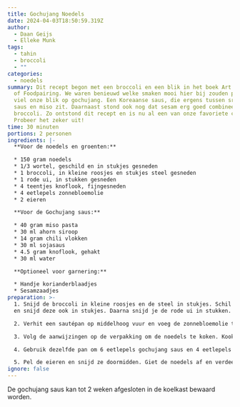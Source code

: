 ```yaml
---
title: Gochujang Noedels
date: 2024-04-03T18:50:59.319Z
author:
  - Daan Geijs
  - Elleke Munk
tags:
  - tahin
  - broccoli
  - ""
categories:
  - noedels
summary: Dit recept begon met een broccoli en een blik in het boek Art & Science
  of Foodpairing. We waren benieuwd welke smaken mooi hier bij zouden passen. Zo
  viel onze blik op gochujang. Een Koreaanse saus, die ergens tussen sriracha
  saus en miso zit. Daarnaast stond ook nog dat sesam erg goed combineert met
  broccoli. Zo ontstond dit recept en is nu al een van onze favoriete creaties.
  Probeer het zeker uit!
time: 30 minuten
portions: 2 personen
ingredients: |-
  **Voor de noedels en groenten:**

  * 150 gram noedels
  * 1/3 wortel, geschild en in stukjes gesneden
  * 1 broccoli, in kleine roosjes en stukjes steel gesneden
  * 1 rode ui, in stukken gesneden
  * 4 teentjes knoflook, fijngesneden
  * 4 eetlepels zonnebloemolie
  * 2 eieren

  **Voor de Gochujang saus:**

  * 40 gram miso pasta
  * 30 ml ahorn siroop
  * 14 gram chili vlokken
  * 30 ml sojasaus
  * 4.5 gram knoflook, gehakt
  * 30 ml water

  **Optioneel voor garnering:**

  * Handje korianderblaadjes
  * Sesamzaadjes
preparation: >-
  1. Snijd de broccoli in kleine roosjes en de steel in stukjes. Schil de wortel
  en snijd deze ook in stukjes. Daarna snijd je de rode ui in stukken.

  2. Verhit een sautépan op middelhoog vuur en voeg de zonnebloemolie toe. Bak de ui en wortel in de olie. Na ongeveer een minuut voeg je de knoflook toe. Vijf minuten later voeg je de broccoli toe en bak je deze ongeveer 4 minuten mee, tot de groenten knapperig zijn. Haal vervolgens de groenten uit de pan en leg ze in een kom.

  3. Volg de aanwijzingen op de verpakking om de noedels te koken. Kook tegelijkertijd de eieren 6,5 minuut voor een zachtgekookt resultaat.

  4. Gebruik dezelfde pan om 6 eetlepels gochujang saus en 4 eetlepels tahin te verwarmen. Voeg wat water toe om de saus tot de gewenste dikte te verdunnen, vergelijkbaar met een dunne pindasaus. Voeg de eerder gebakken groenten toe aan de saus en meng goed. Haal de pan van het vuur en dek af om de groenten warm te houden en verder te laten garen.

  5. Pel de eieren en snijd ze doormidden. Giet de noedels af en verdeel deze over de borden. Voeg de groenten in saus toe en leg het ei er bovenop. Garneer met koriander en sesamzaadjes en wat extra gochujang saus.
ignore: false
---
```

De gochujang saus kan tot 2 weken afgesloten in de koelkast bewaard worden.